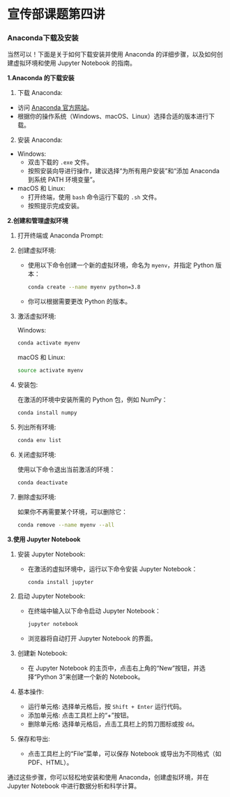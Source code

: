 # 宣传部课题第四讲

### Anaconda下载及安装

当然可以！下面是关于如何下载安装并使用 Anaconda 的详细步骤，以及如何创建虚拟环境和使用 Jupyter Notebook 的指南。

**1.Anaconda 的下载安装**

1. 下载 Anaconda:
- 访问 [Anaconda 官方网站](https://www.anaconda.com/products/distribution)。
- 根据你的操作系统（Windows、macOS、Linux）选择合适的版本进行下载。

2. 安装 Anaconda:
- Windows:
     - 双击下载的 `.exe` 文件。
     - 按照安装向导进行操作，建议选择“为所有用户安装”和“添加 Anaconda 到系统 PATH 环境变量”。
- macOS 和 Linux:
     - 打开终端，使用 `bash` 命令运行下载的 `.sh` 文件。
     - 按照提示完成安装。

**2.创建和管理虚拟环境**

1. 打开终端或 Anaconda Prompt:

2. 创建虚拟环境:
   - 使用以下命令创建一个新的虚拟环境，命名为 `myenv`，并指定 Python 版本：
     ```bash
     conda create --name myenv python=3.8
     ```
   - 你可以根据需要更改 Python 的版本。

3. 激活虚拟环境:
   
   Windows:
   ```bash
   conda activate myenv
   ```
   
   macOS 和 Linux:
   ```bash
   source activate myenv
   ```
   
4. 安装包:
   
   在激活的环境中安装所需的 Python 包，例如 NumPy：
   ```bash
   conda install numpy
   ```
   
5. 列出所有环境:
   ```bash
   conda env list
   ```

6. 关闭虚拟环境:
   
   使用以下命令退出当前激活的环境：
   ```bash
   conda deactivate
   ```
   
7. 删除虚拟环境:
   
   如果你不再需要某个环境，可以删除它：
   ```bash
   conda remove --name myenv --all
   ```

**3.使用 Jupyter Notebook**
     

1. 安装 Jupyter Notebook:
   - 在激活的虚拟环境中，运行以下命令安装 Jupyter Notebook：
     ```bash
     conda install jupyter
     ```

2. 启动 Jupyter Notebook:
   - 在终端中输入以下命令启动 Jupyter Notebook：
     ```bash
     jupyter notebook
     ```
   - 浏览器将自动打开 Jupyter Notebook 的界面。

3. 创建新 Notebook:
   - 在 Jupyter Notebook 的主页中，点击右上角的“New”按钮，并选择“Python 3”来创建一个新的 Notebook。

4. 基本操作:
   - 运行单元格: 选择单元格后，按 `Shift + Enter` 运行代码。
   - 添加单元格: 点击工具栏上的“+”按钮。
   - 删除单元格: 选择单元格后，点击工具栏上的剪刀图标或按 `dd`。

5. 保存和导出:
   - 点击工具栏上的“File”菜单，可以保存 Notebook 或导出为不同格式（如 PDF、HTML）。

通过这些步骤，你可以轻松地安装和使用 Anaconda，创建虚拟环境，并在 Jupyter Notebook 中进行数据分析和科学计算。
